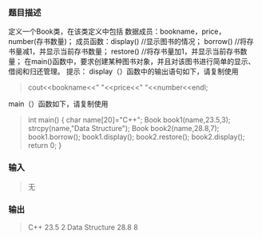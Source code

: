 ### 题目描述

定义一个Book类，在该类定义中包括
数据成员：bookname，price，number(存书数量)；
成员函数：display() //显示图书的情况；
borrow() //将存书量减1，并显示当前存书数量；
restore() //将存书量加1，并显示当前存书数量；
在main()函数中，要求创建某种图书对象，并且对该图书进行简单的显示、借阅和归还管理。
提示：
display（）函数中的输出语句如下，请复制使用

> cout<<bookname<<" "<<price<<" "<<number<<endl;

main（）函数如下，请复制使用


> int main()
{
	char name[20]="C++";
	Book book1(name,23.5,3);
	strcpy(name,"Data Structure");
	Book book2(name,28.8,7);
	book1.borrow();
	book1.display();
	book2.restore();
	book2.display();
	return 0;
}

### 输入
> 无

### 输出
>C++ 23.5 2
Data Structure 28.8 8

